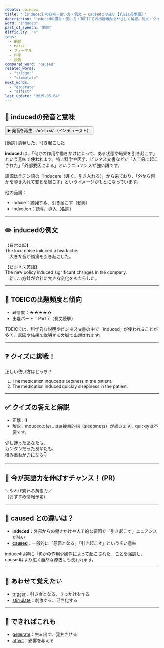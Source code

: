 ```yaml
---
robots: noindex
title: "【induced】の意味・使い方・例文 ― causedとの違い【TOEIC英単語】"
description: "inducedの意味・使い方・TOEICでの出題傾向をやさしく解説。例文・クイズ付きでcausedとの違いもわかりやすく学べます。"
word: "induced"
part_of_speech: "動詞"
difficulty: "4"
tags:
  - 動詞
  - Part7
  - フォーマル
  - 科学
  - 説明
compared_word: "caused"
related_words:
  - "trigger"
  - "stimulate"
next_words:
  - "generate"
  - "affect"
last_update: "2025-05-04"
---
```


## 🔰 inducedの発音と意味

<button class="play-audio" onclick="playTTS('induced')">
  <span class="play-audio-main">
    ▶️ 発音を再生　/ɪnˈdjuːst/
  </span>
  <span class="play-audio-sub">
    （インデュースト）
  </span>
</button>

[動詞] 誘発した、引き起こした

**induced** は、「何かの作用や働きかけによって、ある状態や結果を引き起こす」という意味で使われます。特に科学や医学、ビジネス文書などで「人工的に起こされた」「外部要因による」というニュアンスが強い語です。

語源はラテン語の「inducere（導く、引き入れる）」から来ており、「外から何かを導き入れて変化を起こす」というイメージがもとになっています。

他の品詞：  
- induce：誘発する、引き起こす（動詞）
- induction：誘導、導入（名詞）

---

## ✏️ inducedの例文

【日常会話】  
The loud noise induced a headache.  
　大きな音が頭痛を引き起こした。

【ビジネス英語】  
The new policy induced significant changes in the company.  
　新しい方針が会社に大きな変化をもたらした。

---

## 🎯 TOEICの出題頻度と傾向

- 難易度：★★★★☆
- 出題パート：Part 7（長文読解）

TOEICでは、科学的な説明やビジネス文書の中で「induced」が使われることが多く、原因や結果を説明する文脈で出題されます。

---

## ❓ クイズに挑戦！

正しい使い方はどっち？

1. The medication induced sleepiness in the patient.  
2. The medication induced quickly sleepiness in the patient.

---

## ✅ クイズの答えと解説

- 正解：**1**
- 解説：inducedの後には直接目的語（sleepiness）が続きます。quicklyは不要です。

少し迷ったあなたも、  
カンタンだったあなたも、  
積み重ねが力になる👇️

---

## 🚀 今が英語力を伸ばすチャンス！ (PR)

<div class="info-center">
＼やれば変わる英語力／<br>  
（おすすめ情報予定）
</div>

---

## 🤔  caused との違いは？

- **induced**：外部からの働きかけや人工的な要因で「引き起こす」ニュアンスが強い
- **[caused](/word/caused)**：一般的に「原因となる」「引き起こす」という広い意味

inducedは特に「何かの作用や操作によって起こされた」ことを強調し、causedはより広く自然な原因にも使われます。

---

## 🧩 あわせて覚えたい

- [trigger](/word/trigger)：引き金となる、きっかけを作る
- [stimulate](/word/stimulate)：刺激する、活性化する

---

## 📖 できればこれも

- [generate](/word/generate)：生み出す、発生させる
- [affect](/word/affect)：影響を与える

<!-- cvid: aid47_bid28 -->
